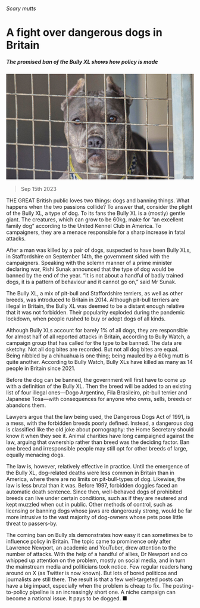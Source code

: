 ###### Scary mutts

# A fight over dangerous dogs in Britain 

##### The promised ban of the Bully XL shows how policy is made 

![image](images/20230923_BRP003.jpg) 

> Sep 15th 2023 

THE GREAT British public loves two things: dogs and banning things. What happens when the two passions collide? To answer that, consider the plight of the Bully XL, a type of dog. To its fans the Bully XL is a (mostly) gentle giant. The creatures, which can grow to be 60kg, make for “an excellent family dog” according to the United Kennel Club in America. To campaigners, they are a menace responsible for a sharp increase in fatal attacks. 

After a man was killed by a pair of dogs, suspected to have been Bully XLs, in Staffordshire on September 14th, the government sided with the campaigners. Speaking with the solemn manner of a prime minister declaring war, Rishi Sunak announced that the type of dog would be banned by the end of the year. “It is not about a handful of badly trained dogs, it is a pattern of behaviour and it cannot go on,” said Mr Sunak. 

The Bully XL, a mix of pit-bull and Staffordshire terriers, as well as other breeds, was introduced to Britain in 2014. Although pit-bull terriers are illegal in Britain, the Bully XL was deemed to be a distant enough relative that it was not forbidden. Their popularity exploded during the pandemic lockdown, when people rushed to buy or adopt dogs of all kinds. 

Although Bully XLs account for barely 1% of all dogs, they are responsible for almost half of all reported attacks in Britain, according to Bully Watch, a campaign group that has called for the type to be banned. The data are sketchy. Not all dog bites are recorded. But not all dog bites are equal. Being nibbled by a chihuahua is one thing; being mauled by a 60kg mutt is quite another. According to Bully Watch, Bully XLs have killed as many as 14 people in Britain since 2021. 

Before the dog can be banned, the government will first have to come up with a definition of the Bully XL. Then the breed will be added to an existing list of four illegal ones—Dogo Argentino, Fila Brasileiro, pit-bull terrier and Japanese Tosa—with consequences for anyone who owns, sells, breeds or abandons them. 

Lawyers argue that the law being used, the Dangerous Dogs Act of 1991, is a mess, with the forbidden breeds poorly defined. Instead, a dangerous dog is classified like the old joke about pornography: the Home Secretary should know it when they see it. Animal charities have long campaigned against the law, arguing that ownership rather than breed was the deciding factor. Ban one breed and irresponsible people may still opt for other breeds of large, equally menacing dogs. 

The law is, however, relatively effective in practice. Until the emergence of the Bully XL, dog-related deaths were less common in Britain than in America, where there are no limits on pit-bull-types of dog. Likewise, the law is less brutal than it was. Before 1997, forbidden doggies faced an automatic death sentence. Since then, well-behaved dogs of prohibited breeds can live under certain conditions, such as if they are neutered and kept muzzled when out in public. Other methods of control, such as licensing or banning dogs whose jaws are dangerously strong, would be far more intrusive to the vast majority of dog-owners whose pets pose little threat to passers-by. 

The coming ban on Bully xls demonstrates how easy it can sometimes be to influence policy in Britain. The topic came to prominence only after Lawrence Newport, an academic and YouTuber, drew attention to the number of attacks. With the help of a handful of allies, Dr Newport and co whipped up attention on the problem, mostly on social media, and in turn the mainstream media and politicians took notice. Few regular readers hang around on X (as Twitter is now known). But lots of bored politicos and journalists are still there. The result is that a few well-targeted posts can have a big impact, especially when the problem is cheap to fix. The posting-to-policy pipeline is an increasingly short one. A niche campaign can become a national issue. It pays to be dogged. ■



